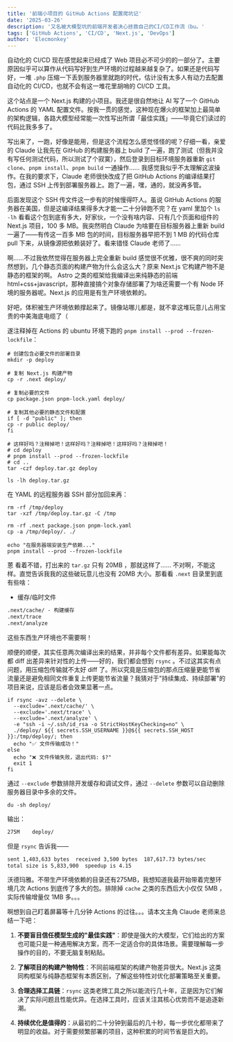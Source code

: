 ```yaml
---
title: '前端小项目的 GitHub Actions 配置爬坑记'
date: '2025-03-26'
description: '又名被大模型坑的前端开发者决心拯救自己的CI/CD工作流（bu。'
tags: ['GitHub Actions', 'CI/CD', 'Next.js', 'DevOps']
author: 'Elecmonkey'
---
```


自动化的 CI/CD 现在感觉起来已经成了 Web 项目必不可少的的一部分了。主要原因似乎可以算作从代码写好到生产环境的过程越来越复杂了。如果还是代码写好，一堆 `.php` 压缩一下丢到服务器里就跑的时代，估计没有太多人有动力去配置自动化的 CI/CD，也就不会有这一堆花里胡哨的 CI/CD 工具。

这个站点是一个 Next.js 构建的小项目。我还是很自然地让 AI 写了一个 GitHub Actions 的 YAML 配置文件。按我一贯的感觉，这种现在爆火的框架加上最简单的架构逻辑，各路大模型经常能一次性写出所谓「最佳实践」——毕竟它们读过的代码比我多多了。

写出来了，一跑，好像是能用，但是这个流程怎么感觉怪怪的呢？仔细一看，亲爱的 Claude 让我先在 GitHub 的构建服务器上 build 了一遍，跑了测试（但我并没有写任何测试代码，所以测试了个寂寞），然后登录到目标环境服务器重新 `git clone`、`pnpm install`、`pnpm build` 一通操作…… 我感觉我似乎不太理解这波操作。在我的要求下，Claude 老师很快改成了把 GitHub Actions 的编译结果打包，通过 SSH 上传到部署服务器上。跑了一遍，嘿，通的，就没再多管。

后面发现这个 SSH 传文件这一步有的时候慢得吓人。虽说 GitHub Actions 的服务器在美国，但是这编译结果得多大才能一二十分钟跑不完？在 yaml 里加个 `ls -lh` 看看这个包到底有多大，好家伙，一个没有啥内容、只有几个页面和组件的 Next.js 项目，100 多 MB。我突然明白 Claude 为啥要在目标服务器上重新 build 一遍了——有传这一百多 MB 包的时间，目标服务器早把不到 1 MB 的代码仓库 pull 下来，从镜像源把依赖装好了。看来错怪 Claude 老师了……

啊……不过我依然觉得在服务器上完全重新 build 感觉很不优雅，很不爽的同时突然想到，几个静态页面的构建产物为什么会这么大？原来 Next.js 它构建产物不是静态的框架的啊。 Astro 之类的框架给我编译出来纯静态的前端 html+css+javascript，那种直接搞个对象存储部署了为啥还需要一个有 Node 环境的服务器呢。Next.js 的应用是有生产环境依赖的。

好吧，体积被生产环境依赖撑起来了。镜像站哪儿都是，就不拿这堆玩意儿占用宝贵的中美海底电缆了（

遂注释掉在 Actions 的 ubuntu 环境下跑的 `pnpm install --prod --frozen-lockfile`：

```shell
# 创建包含必要文件的部署目录
mkdir -p deploy

# 复制 Next.js 构建产物
cp -r .next deploy/

# 复制必要的文件
cp package.json pnpm-lock.yaml deploy/

# 复制其他必要的静态文件和配置
if [ -d "public" ]; then
cp -r public deploy/
fi

# 这样好吗？注释掉吧！这样好吗？注释掉吧！这样好吗？注释掉吧！
# cd deploy
# pnpm install --prod --frozen-lockfile
# cd ..
tar -czf deploy.tar.gz deploy

ls -lh deploy.tar.gz
```

在 YAML 的远程服务器 SSH 部分加回来再：

```shell
rm -rf /tmp/deploy
tar -xzf /tmp/deploy.tar.gz -C /tmp

rm -rf .next package.json pnpm-lock.yaml
cp -a /tmp/deploy/. ./

echo "在服务器端安装生产依赖..."
pnpm install --prod --frozen-lockfile
```

蒽 看着不错，打出来的 `tar.gz` 只有 20MB ，那就这样了…… 不对啊，不能这样。直觉告诉我我的这些破玩意儿也没有 20MB 大小。那看看 `.next` 目录里到底有些啥：

 - ​缓存/临时文件
```txt
.next/cache/ - 构建缓存
.next/trace
.next/analyze
```

这些东西生产环境也不需要啊！

顺便的顺便，其实任意两次编译出来的结果，并非每个文件都有差异。如果能每次都 diff 出差异来针对性的上传——好的，我们都会想到 `rsync` 。不过这其实有点问题，用压缩包传输就不太好 diff 了。所以究竟是压缩包的那点压缩量更能节省流量还是避免相同文件重复上传更能节省流量？我猜对于"持续集成、持续部署"的项目来说，应该是后者会效果显著一点。

```shell
if rsync -avz --delete \
  --exclude='.next/cache/' \
  --exclude='.next/trace' \
  --exclude='.next/analyze' \
  -e "ssh -i ~/.ssh/id_rsa -o StrictHostKeyChecking=no" \
  ./deploy/ ${{ secrets.SSH_USERNAME }}@${{ secrets.SSH_HOST }}:/tmp/deploy/; then
  echo "✅ 文件传输成功！"
else
  echo "❌ 文件传输失败，退出代码: $?"
  exit 1
fi
```

通过 `--exclude` 参数排除开发缓存和调试文件，通过 `--delete` 参数可以自动删除服务器目录中多余的文件。

```shell
du -sh deploy/
```
输出：
```txt
275M	deploy/
```

但是 `rsync` 告诉我——
```txt
sent 1,403,633 bytes  received 3,500 bytes  187,617.73 bytes/sec
total size is 5,833,900  speedup is 4.15
```
沃德玛雅。不带生产环境依赖的目录还有275MB，我想知道我最开始带着完整环境几次 Actions 到底传了多大的包。排除掉 `cache` 之类的东西后大小仅仅 5MB ，实际传输增量仅 1MB 多。。。

啊想到自己盯着屏幕等十几分钟 Actions 的过往。。。请本文主角 Claude 老师来总结一下吧：

1. **不要盲目信任模型生成的"最佳实践"**：即使是强大的大模型，它们给出的方案也可能只是一种通用解决方案，而不一定适合你的具体场景。需要理解每一步操作的目的，不要无脑复制粘贴。

2. **了解项目的构建产物特性**：不同前端框架的构建产物差异很大。Next.js 这类同构框架与纯静态框架有本质区别，了解这些特性对优化部署策略至关重要。

3. **合理选择工具链**：`rsync` 这类老牌工具之所以能流行几十年，正是因为它们解决了实际问题且性能优异。在选择工具时，应该关注其核心优势而不是追逐新潮。

4. **持续优化是值得的**：从最初的二十分钟到最后的几十秒，每一步优化都带来了明显的收益。对于需要频繁部署的项目，这种积累的时间节省是巨大的。